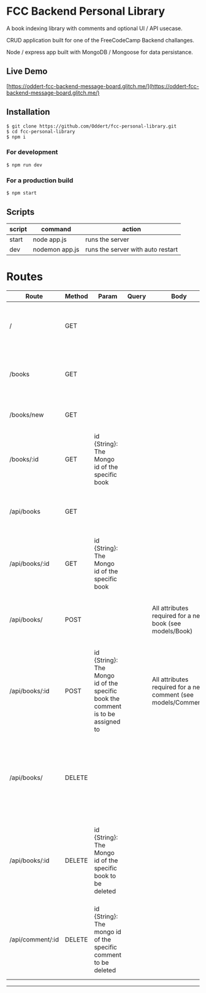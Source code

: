 # FCC Backend Personal Library

A book indexing library with comments and optional UI / API usecase.

CRUD application built for one of the FreeCodeCamp Backend challanges.

Node / express app built with MongoDB / Mongoose for data persistance.

## Live Demo
[https://oddert-fcc-backend-message-board.glitch.me/](https://oddert-fcc-backend-message-board.glitch.me/)

## Installation
```
$ git clone https://github.com/Oddert/fcc-personal-library.git
$ cd fcc-personal-library
$ npm i
```
### For development
```
$ npm run dev
```
### For a production build
```
$ npm start
```

## Scripts
| script | command                                        | action
|--------|------------------------------------------------|------------------------------------------------|
| start  | node app.js                                    | runs the server                                |
| dev | nodemon app.js                                 | runs the server with auto restart              |

# Routes
| Route  | Method | Param | Query | Body | Returns
|--------|--------|-------|-------|------|---------|
| /  | GET | | | | returns a basic html page to interact with the API |
| /books | GET | | | | renders a pacge with all books & comments populated |
| /books/new | GET | | | | Renders a page to create a new book |
| /books/:id | GET | id {String}: The Mongo id of the specific book | | | Renders a page for an individual book |
| /api/books | GET | | | | A json object with all books & comments populated |
| /api/books/:id | GET | id {String}: The Mongo id of the specific book | | | A json response with a single book |
| /api/books/ | POST | | | All attributes required for a new book (see models/Book) | A json response with an error or the created book |
| /api/books/:id | POST | id {String}: The Mongo id of the specific book the comment is to be assigned to | | All attributes required for a new comment (see models/Comment) | Creates a new comment on the specified book, returns a redirect back to the book |
| /api/books/ | DELETE | | | | Removes all books, used for admin purposes. Sends a json reponse with the success status |
| /api/books/:id | DELETE | id {String}: The Mongo id of the specific book to be deleted | | | Removes an individual book and sends a json response with the success status |
| /api/comment/:id | DELETE | id {String}: The mongo id of the specific comment to be deleted | | | Deletes a single comment and returns a json response with the success status |
---
